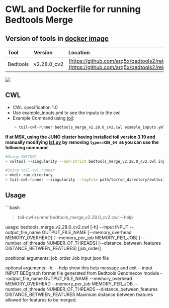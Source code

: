 # CWL and Dockerfile for running Bedtools Merge

## Version of tools in [docker image ](https://hub.docker.com/r/biocontainers/bedtools)

| Tool | Version | Location |
| :--- | :--- | :--- |
| Bedtools | v2.28.0\_cv2 | [https://github.com/arq5x/bedtools2/releases/tag/v2.28.0](https://github.com/arq5x/bedtools2/releases/tag/v2.28.0) |

[![](https://img.shields.io/badge/version-2.28.0_cv2-blue)](https://github.com/arq5x/bedtools2/releases/tag/v2.28.0)

## CWL

* CWL specification 1.0
* Use example\_inputs.yml to see the inputs to the cwl
* Example Command using [toil](https://toil.readthedocs.io):

```bash
    > toil-cwl-runner bedtools_merge_v2.28.0_cv2.cwl example_inputs.yml
```

**If at MSK, using the JUNO cluster having installed toil version 3.19 and manually modifying** [**lsf.py**](https://github.com/DataBiosphere/toil/blob/releases/3.19.0/src/toil/batchSystems/lsf.py#L170) **by removing `type==X86_64 &&` you can use the following command**

```bash
#Using CWLTOOL
> cwltool --singularity --non-strict bedtools_merge_v2.28.0_cv2.cwl inputs.yaml

#Using toil-cwl-runner
> mkdir run_directory
> toil-cwl-runner --singularity --logFile path/to/run_directory/cwltoil.log  --jobStore path/to/jobStore --batchSystem lsf --workDir /path/to/run_directory --outdir /path/to/run_directory --writeLogs /path/to/run_directory --logLevel DEBUG --stats --retryCount 2 --disableCaching --maxLogFileSize 20000000000 bedtools_merge_v2.28.0_cv2.cwl inputs.yaml > file.stdout 2> file.stderr &
```

## Usage

\`\`\`bash

> toil-cwl-runner bedtools\_merge\_v2.28.0\_cv2.cwl --help

usage: bedtools\_merge\_v2.28.0\_cv2.cwl \[-h\] --input INPUT --output\_file\_name OUTPUT\_FILE\_NAME \[--memory\_overhead MEMORY\_OVERHEAD\] \[--memory\_per\_job MEMORY\_PER\_JOB\] \[--number\_of\_threads NUMBER\_OF\_THREADS\] \[--distance\_between\_features DISTANCE\_BETWEEN\_FEATURES\] \[job\_order\]

positional arguments: job\_order Job input json file

optional arguments: -h, --help show this help message and exit --input INPUT BEDgraph format file generated from Bedtools Genomecov module --output\_file\_name OUTPUT\_FILE\_NAME --memory\_overhead MEMORY\_OVERHEAD --memory\_per\_job MEMORY\_PER\_JOB --number\_of\_threads NUMBER\_OF\_THREADS --distance\_between\_features DISTANCE\_BETWEEN\_FEATURES Maximum distance between features allowed for features to be merged.


